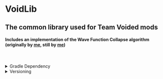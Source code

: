 # VoidLib

## The common library used for Team Voided mods
#### Includes an implementation of the Wave Function Collapse algorithm (originally by [me](https://github.com/BrokenFuse), still by [me](https://github.com/BrokenFuse))

<br>
<br>

<details>
<summary>Gradle Dependency</summary>

```kotlin
repositiories {
    maven("https://maven.brokenfuse.me/releases")
    //projects will eventually be migrated to https://maven.teamvoided.org
    //as of right now https://maven.teamvoided.org just points to https://maven.brokenfuse.me
}
```

```kotlin
dependencies {
    modImplementation("org.teamvoided:voidlib:${project.properties["voidlib_version"]}")
    //latest 1.4.0+1.19.3
    
    /*
    * For versions older than 1.4.0+1.19.3 use the following
    * modImplementation("org.team.voided:voidlib:${project.properties["voidlib_version"]}")
    */
}
```

<h3>For usage details goto the wiki!!</h3>
</details>

<details>
<summary>Versioning</summary>

## Scheme \<MAJOR>.\<MINOR>.\<PATCH>+<MC_VERSION>

## Patch
Increment in patch: Same content, external apis & networking protocol, (server & client can have different patch versions)

## Minor
Increment in minor: Gameplay/Content changes & api methods added but none removed (Deprecation allowed) (server & client must have the same minor version)

## Major
Increment in major: World may corrupt on mod update, Gameplay/Content changes & api methods added and removed (server & client must have the same major version)

## Mc Version
The version of minecraft the mod is built against

<br>
(THIS IS MY PREFERENCE AND NOT ADVICE ON HOW TO VERSION THINGS)

</details>
